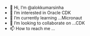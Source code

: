 - 👋 Hi, I’m @alokkumarsinha
- 👀 I’m interested in Oracle CDK
- 🌱 I’m currently learning ...Micronaut
- 💞️ I’m looking to collaborate on ...CDK
- 📫 How to reach me ...

<!---
alokkumarsinha/alokkumarsinha is a ✨ special ✨ repository because its `README.md` (this file) appears on your GitHub profile.
You can click the Preview link to take a look at your changes.
--->
